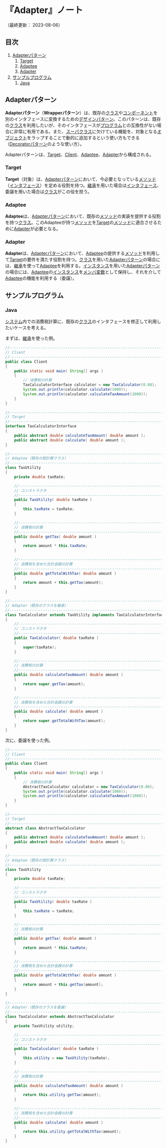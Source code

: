 # 『Adapter』ノート

（最終更新： 2023-08-06）


## 目次

1. [Adapterパターン](#adapterパターン)
	1. [Target](#target)
	1. [Adaptee](#adaptee)
	1. [Adapter](#adapter)
1. [サンプルプログラム](#サンプルプログラム)
	1. [Java](#java)


## Adapterパターン

**Adapterパターン**（**Wrapperパターン**）は、既存の[クラス](../../../../programming/_/chapters/object_oriented.md#クラス)や[コンポーネント](../../../../computer/software/_/chapters/package.md#コンポーネント)を別のインタフェースに変換するための[デザインパターン](./design_pattern.md#デザインパターン)。このパターンは、既存の[クラス](../../../../programming/_/chapters/object_oriented.md#クラス)を利用したいが、そのインタフェースが[プログラム](../../../../programming/_/chapters/programming.md#プログラム)との互換性がない場合に非常に有用である。また、[スーパクラス](../../../../programming/_/chapters/object_oriented.md#親クラス)に欠けている機能を、対象となる[オブジェクト](../../../../programming/_/chapters/object_oriented.md#オブジェクト)をラップすることで動的に追加するという使い方もできる（[Decoratorパターン](./decorator.md#decoratorパターン)のような使い方）。

Adapterパターンは、[Target](#target)、[Client](#client)、[Adaptee](#adaptee)、[Adapter](#adapter)から構成される。

### Target

**Target**（対象）は、[Adapterパターン](#adapterパターン)において、今必要となっている[メソッド](../../../../programming/_/chapters/object_oriented.md#メソッド)（[インタフェース](../../../../programming/_/chapters/object_oriented.md#インタフェース)）を定める役割を持つ。[継承](../../../../programming/_/chapters/object_oriented.md#継承)を用いた場合は[インタフェース](../../../../programming/_/chapters/object_oriented.md#インタフェース)、委譲を用いた場合は[クラス](../../../../programming/_/chapters/object_oriented.md#クラス)がこの役を担う。

### Adaptee

**Adaptee**は、[Adapterパターン](#adapterパターン)において、既存の[メソッド](../../../../programming/_/chapters/object_oriented.md#メソッド)の実装を提供する役割を持つ[クラス](../../../../programming/_/chapters/object_oriented.md#クラス)。このAdapteeが持つ[メソッド](../../../../programming/_/chapters/object_oriented.md#メソッド)を[Target](#target)の[メソッド](../../../../programming/_/chapters/object_oriented.md#メソッド)に適合させるために[Adapter](#adapter)が必要となる。

### Adapter

**Adapter**は、[Adapterパターン](#adapterパターン)において、[Adaptee](#adaptee)の提供する[メソッド](../../../../programming/_/chapters/object_oriented.md#メソッド)を利用して[Target](#target)の要件を満たす役割を持つ。[クラス](../../../../programming/_/chapters/object_oriented.md#クラス)を用いた[Adapterパターン](#adapterパターン)の場合には、[継承](../../../../programming/_/chapters/object_oriented.md#継承)を使って[Adaptee](#adaptee)を利用する。[インスタンス](../../../../programming/_/chapters/object_oriented.md#インスタンス)を用いた[Adapterパターン](#adapterパターン)の場合には、[Adaptee](#adaptee)の[インスタンス](../../../../programming/_/chapters/object_oriented.md#インスタンス)を[メンバ変数](../../../../programming/_/chapters/object_oriented.md#プロパティ)として保持し、それを介して[Adaptee](#adaptee)の機能を利用する（委譲）。


## サンプルプログラム

### Java

[システム](../../../../system/_/chapters/system.md#システム)内での消費税計算に、既存の[クラス](../../../../programming/_/chapters/object_oriented.md#クラス)のインタフェースを修正して利用したいケースを考える。

まずは、[継承](../../../../programming/_/chapters/object_oriented.md#継承)を使った例。

```java
//------------------------------------------------------------------------------
// Client
//------------------------------------------------------------------------------
public class Client
{
    public static void main( String[] args )
    {
        // 消費税の計算
        TaxCalculatorInterface calculator = new TaxCalculator(0.08);
        System.out.println(calculator.calculate(1000));
        System.out.println(calculator.calculateTaxAmount(1000));
    }
}

//------------------------------------------------------------------------------
// Target
//------------------------------------------------------------------------------
interface TaxCalculatorInterface
{
    public abstract double calculateTaxAmount( double amount );
    public abstract double calculate( double amount );
}

//------------------------------------------------------------------------------
// Adaptee（既存の税計算クラス）
//------------------------------------------------------------------------------
class TaxUtility
{
    private double taxRate;

    //--------------------------------------------------------------------------
    // コンストラクタ
    //--------------------------------------------------------------------------
    public TaxUtility( double taxRate )
    {
        this.taxRate = taxRate;
    }

    //--------------------------------------------------------------------------
    // 消費税の計算
    //--------------------------------------------------------------------------
    public double getTax( double amount )
    {
        return amount * this.taxRate;
    }

    //--------------------------------------------------------------------------
    // 消費税を含めた合計金額の計算
    //--------------------------------------------------------------------------
    public double getTotalWithTax( double amount )
    {
        return amount + this.getTax(amount);
    }
}

//------------------------------------------------------------------------------
// Adapter（既存のクラスを継承）
//------------------------------------------------------------------------------
class TaxCalculator extends TaxUtility implements TaxCalculatorInterface
{
    //--------------------------------------------------------------------------
    // コンストラクタ
    //--------------------------------------------------------------------------
    public TaxCalculator( double taxRate )
    {
        super(taxRate);
    }

    //--------------------------------------------------------------------------
    // 消費税の計算
    //--------------------------------------------------------------------------
    public double calculateTaxAmount( double amount )
    {
        return super.getTax(amount);
    }

    //--------------------------------------------------------------------------
    // 消費税を含めた合計金額の計算
    //--------------------------------------------------------------------------
    public double calculate( double amount )
    {
        return super.getTotalWithTax(amount);
    }
}
```

次に、委譲を使った例。

```java
//------------------------------------------------------------------------------
// Client
//------------------------------------------------------------------------------
public class Client
{
    public static void main( String[] args )
    {
        // 消費税の計算
        AbstractTaxCalculator calculator = new TaxCalculator(0.08);
        System.out.println(calculator.calculate(1000));
        System.out.println(calculator.calculateTaxAmount(1000));
    }
}

//------------------------------------------------------------------------------
// Target
//------------------------------------------------------------------------------
abstract class AbstractTaxCalculator
{
    public abstract double calculateTaxAmount( double amount );
    public abstract double calculate( double amount );
}

//------------------------------------------------------------------------------
// Adaptee（既存の税計算クラス）
//------------------------------------------------------------------------------
class TaxUtility
{
    private double taxRate;

    //--------------------------------------------------------------------------
    // コンストラクタ
    //--------------------------------------------------------------------------
    public TaxUtility( double taxRate )
    {
        this.taxRate = taxRate;
    }

    //--------------------------------------------------------------------------
    // 消費税の計算
    //--------------------------------------------------------------------------
    public double getTax( double amount )
    {
        return amount * this.taxRate;
    }

    //--------------------------------------------------------------------------
    // 消費税を含めた合計金額の計算
    //--------------------------------------------------------------------------
    public double getTotalWithTax( double amount )
    {
        return amount + this.getTax(amount);
    }
}

//------------------------------------------------------------------------------
// Adapter（既存のクラスを委譲）
//------------------------------------------------------------------------------
class TaxCalculator extends AbstractTaxCalculator
{
    private TaxUtility utility;

    //--------------------------------------------------------------------------
    // コンストラクタ
    //--------------------------------------------------------------------------
    public TaxCalculator( double taxRate )
    {
        this.utility = new TaxUtility(taxRate);
    }

    //--------------------------------------------------------------------------
    // 消費税の計算
    //--------------------------------------------------------------------------
    public double calculateTaxAmount( double amount )
    {
        return this.utility.getTax(amount);
    }

    //--------------------------------------------------------------------------
    // 消費税を含めた合計金額の計算
    //--------------------------------------------------------------------------
    public double calculate( double amount )
    {
        return this.utility.getTotalWithTax(amount);
    }
}
```
